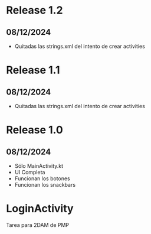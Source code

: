 # Release 1.2
## 08/12/2024
- Quitadas las strings.xml del intento de crear activities

# Release 1.1 
## 08/12/2024
- Quitadas las strings.xml del intento de crear activities

# Release 1.0 
## 08/12/2024
- Sólo MainActivity.kt
- UI Completa
- Funcionan los botones
- Funcionan los snackbars


# LoginActivity
Tarea para 2DAM de PMP
